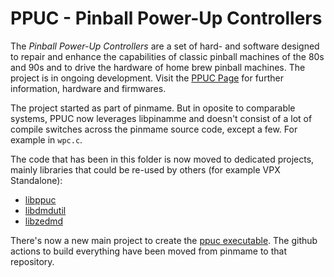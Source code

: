 # PPUC - Pinball Power-Up Controllers

The *Pinball Power-Up Controllers* are a set of hard- and software designed to repair and enhance the capabilities of
classic pinball machines of the 80s and 90s and to drive the hardware of home brew pinball machines.
The project is in ongoing development. Visit the [PPUC Page](https://github.com/PPUC) for further information,
hardware and firmwares.

The project started as part of pinmame. But in oposite to comparable systems, PPUC now leverages libpinamme and doesn't
consist of a lot of compile switches across the pinmame source code, except a few. For example in `wpc.c`.

The code that has been in this folder is now moved to dedicated projects, mainly libraries that could be re-used by
others (for example VPX Standalone):

* [libppuc](https://github.com/PPUC/libppuc)
* [libdmdutil](https://github.com/vpinball/libdmdutil)
* [libzedmd](https://github.com/PPUC/libzedmd)

There's now a new main project to create the [ppuc executable](https://github.com/PPUC/ppuc).
The github actions to build everything have been moved from pinmame to that repository.
